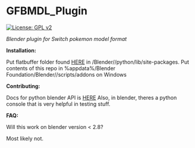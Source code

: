 # GFBMDL_Plugin
[![License: GPL v2](https://img.shields.io/badge/License-GPL%20v2-blue.svg)](https://www.gnu.org/licenses/old-licenses/gpl-2.0.en.html)

*Blender plugin for Switch pokemon model format*

**Installation:**

Put flatbuffer folder found [HERE](https://drive.google.com/file/d/1kl2ojAgGho2BtP7DLTHKcntW7GAqI2QI/view?usp=sharing) in <Blender install dir>/Blender/<version>/python/lib/site-packages.
Put contents of this repo in %appdata%/Blender Foundation/Blender/<version>/scripts/addons on Windows

**Contributing:**

Docs for python blender API is [HERE](https://docs.blender.org/api/current/index.html)
Also, in blender, theres a python console that is very helpful in testing stuff.

**FAQ:**

Will this work on blender version < 2.8?

Most likely not.